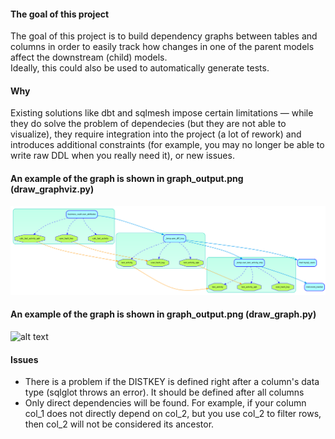 #### The goal of this project 
The goal of this project is to build dependency graphs between tables and columns in order to easily track how changes in one of the parent models affect the downstream (child) models.  
Ideally, this could also be used to automatically generate tests.

#### Why
Existing solutions like dbt and sqlmesh impose certain limitations — while they do solve the problem of dependecies (but they are not able to visualize), they require integration into the project (a lot of rework) and introduces additional constraints (for example, you may no longer be able to write raw DDL when you really need it), or new issues. 

#### An example of the graph is shown in graph_output.png (draw_graphviz.py)
![alt text](https://github.com/Easthy/sql_analyzer/blob/main/dependency_graph.png)

#### An example of the graph is shown in graph_output.png (draw_graph.py)
![alt text](https://github.com/Easthy/sql_analyzer/blob/main/graph_output.png)

#### Issues
- There is a problem if the DISTKEY is defined right after a column's data type (sqlglot throws an error). It should be defined after all columns
- Only direct dependencies will be found. For example, if your column col_1 does not directly depend on col_2, but you use col_2 to filter rows, then col_2 will not be considered its ancestor.
